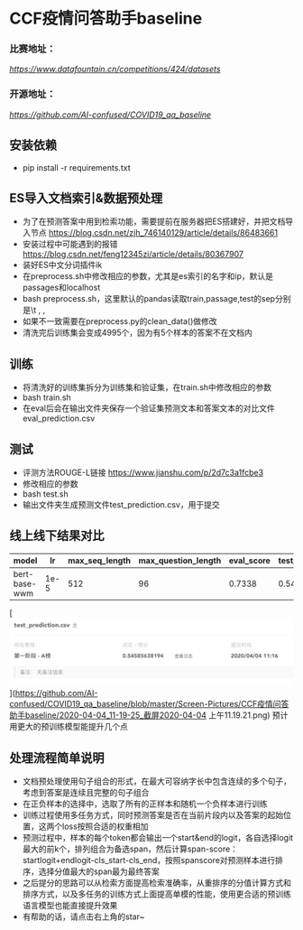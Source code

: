 # CCF疫情问答助手baseline

### **比赛地址：**

*https://www.datafountain.cn/competitions/424/datasets*

### **开源地址：**

*https://github.com/AI-confused/COVID19_qa_baseline*

## 安装依赖

- pip install -r requirements.txt

## ES导入文档索引&数据预处理

- 为了在预测答案中用到检索功能，需要提前在服务器把ES搭建好，并把文档导入节点 https://blog.csdn.net/zjh_746140129/article/details/86483661
- 安装过程中可能遇到的报错 https://blog.csdn.net/feng12345zi/article/details/80367907
- 装好ES中文分词插件ik
- 在preprocess.sh中修改相应的参数，尤其是es索引的名字和ip，默认是passages和localhost
- bash preprocess.sh，这里默认的pandas读取train,passage,test的sep分别是\t , ,
- 如果不一致需要在preprocess.py的clean_data()做修改
- 清洗完后训练集会变成4995个，因为有5个样本的答案不在文档内

## 训练

- 将清洗好的训练集拆分为训练集和验证集，在train.sh中修改相应的参数
- bash train.sh
- 在eval后会在输出文件夹保存一个验证集预测文本和答案文本的对比文件eval_prediction.csv

## 测试

- 评测方法ROUGE-L链接 https://www.jianshu.com/p/2d7c3a1fcbe3
- 修改相应的参数
- bash test.sh
- 输出文件夹生成预测文件test_prediction.csv，用于提交

## 线上线下结果对比

| model         | lr   | max_seq_length | max_question_length | eval_score | test_score |
| ------------- | ---- | -------------- | ------------------- | ---------- | ---------- |
| bert-base-wwm | 1e-5 | 512            | 96                  | 0.7338     | 0.5458     |

[![Screen-Pictures/CCF%E7%96%AB%E6%83%85%E9%97%AE%E7%AD%94%E5%8A%A9%E6%89%8Bbaseline/2020-04-04_11-19-25_%E6%88%AA%E5%B1%8F2020-04-04%20%E4%B8%8A%E5%8D%8811.19.21.png](https://github.com/AI-confused/COVID19_qa_baseline/raw/master/Screen-Pictures/CCF%E7%96%AB%E6%83%85%E9%97%AE%E7%AD%94%E5%8A%A9%E6%89%8Bbaseline/2020-04-04_11-19-25_%E6%88%AA%E5%B1%8F2020-04-04%20%E4%B8%8A%E5%8D%8811.19.21.png)](https://github.com/AI-confused/COVID19_qa_baseline/blob/master/Screen-Pictures/CCF疫情问答助手baseline/2020-04-04_11-19-25_截屏2020-04-04 上午11.19.21.png) 预计用更大的预训练模型能提升几个点

## 处理流程简单说明

- 文档预处理使用句子组合的形式，在最大可容纳字长中包含连续的多个句子，考虑到答案是连续且完整的句子组合
- 在正负样本的选择中，选取了所有的正样本和随机一个负样本进行训练
- 训练过程使用多任务方式，同时预测答案是否在当前片段内以及答案的起始位置，这两个loss按照合适的权重相加
- 预测过程中，样本的每个token都会输出一个start&end的logit，各自选择logit最大的前k个，排列组合为备选span，然后计算span-score：startlogit+endlogit-cls_start-cls_end，按照spanscore对预测样本进行排序，选择分值最大的span最为最终答案
- 之后提分的思路可以从检索方面提高检索准确率，从重排序的分值计算方式和排序方式，以及多任务的训练方式上面提高单模的性能，使用更合适的预训练语言模型也能直接提升效果
- 有帮助的话，请点击右上角的star~

